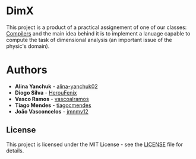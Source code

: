 # DimX

This project is a product of a practical assignement of one of our classes: [Compilers](https://www.ua.pt/en/uc/12272) and the main idea behind it is to implement a lanuage capable to compute the task of dimensional analysis (an important issue of the physic's domain).

# Authors
* **Alina Yanchuk** - [alina-yanchuk02](https://github.com/alina-yanchuk02)
* **Diogo Silva** - [HerouFenix](https://github.com/HerouFenix)
* **Vasco Ramos** - [vascoalramos](https://github.com/vascoalramos)
* **Tiago Mendes** - [tiagocmendes](https://github.com/tiagocmendes)
* **João Vasconcelos** - [jmnmv12](https://github.com/jmnmv12)

## License
This project is licensed under the MIT License - see the [LICENSE](LICENSE) file for details.
